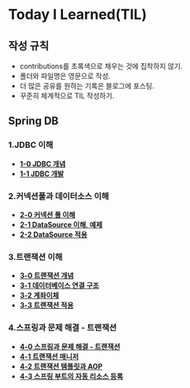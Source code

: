 # Today I Learned(TIL)

## 작성 규칙
- contributions를 초록색으로 채우는 것에 집착하지 않기.
- 폴더와 파일명은 영문으로 작성.
- 더 많은 공유를 원하는 기록은 블로그에 포스팅.
- 꾸준히 체계적으로 TIL 작성하기. 

## Spring DB

### 1.JDBC 이해
 - [**1-0 JDBC 개념**](https://github.com/YeongJae0114/TIL/blob/main/Spring-DB-1/Spring-DB_1-0.md)
 - [**1-1 JDBC 개발**](https://github.com/YeongJae0114/TIL/blob/main/Spring-DB-1/Spring-DB_1-1.md)

### 2.커넥션풀과 데이터소스 이해
 - [**2-0 커넥션 풀 이해**](https://github.com/YeongJae0114/TIL/blob/main/Spring-DB-1/Spring-DB_2-0.md)
 - [**2-1 DataSource 이해, 예제**](https://github.com/YeongJae0114/TIL/blob/main/Spring-DB-1/Spring-DB_2-1.md)
 - [**2-2 DataSource 적용**](https://github.com/YeongJae0114/TIL/blob/main/Spring-DB-1/Spring-DB_2-2.md)

### 3.트랜잭션 이해
 - [**3-0 트랜잭션 개념**](https://github.com/YeongJae0114/TIL/blob/main/Spring-DB-1/Spring-DB_3-0.md)
 - [**3-1 데이터베이스 연결 구조**](https://github.com/YeongJae0114/TIL/blob/main/Spring-DB-1/Spring-DB_3-1.md)
 - [**3-2 계좌이체**](https://github.com/YeongJae0114/TIL/blob/main/Spring-DB-1/Spring-DB_3-2.md)
 - [**3-3 트랜잭션 적용**](https://github.com/YeongJae0114/TIL/blob/main/Spring-DB-1/Spring-DB_3-3.md)


### 4.스프링과 문제 해결 - 트랜잭션 
 - [**4-0 스프링과 문제 해결 - 트랜잭션**](https://github.com/YeongJae0114/TIL/blob/main/Spring-DB-1/Spring-DB_4-0.md)
 - [**4-1 트랜잭션 매니저**](https://github.com/YeongJae0114/TIL/blob/main/Spring-DB-1/Spring-DB_4-1.md)
 - [**4-2 트랜잭션 템플릿과 AOP**](https://github.com/YeongJae0114/TIL/blob/main/Spring-DB-1/Spring-DB_4-2.md)
 - [**4-3 스프링 부트의 자동 리소스 등록**](https://github.com/YeongJae0114/TIL/blob/main/Spring-DB-1/Spring-DB_4-3.md)
